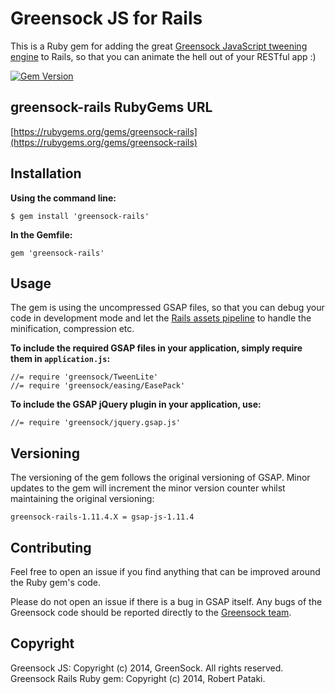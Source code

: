 # Greensock JS for Rails

This is a Ruby gem for adding the great [Greensock JavaScript tweening engine](http://www.greensock.com/gsap-js/) to Rails, so that you can animate the hell out of your RESTful app :)

[![Gem Version](https://badge.fury.io/rb/greensock-rails.png)](http://badge.fury.io/rb/greensock-rails)

## greensock-rails RubyGems URL

[https://rubygems.org/gems/greensock-rails](https://rubygems.org/gems/greensock-rails)

## Installation

**Using the command line:**

	$ gem install 'greensock-rails'
  
**In the Gemfile:**

	gem 'greensock-rails'

## Usage

The gem is using the uncompressed GSAP files, so that you can debug your code in development mode and let the [Rails assets pipeline](http://guides.rubyonrails.org/) to handle the minification, compression etc.

**To include the required GSAP files in your application, simply require them in `application.js`:**

	//= require 'greensock/TweenLite'
	//= require 'greensock/easing/EasePack'
  
**To include the GSAP jQuery plugin in your application, use:**

	//= require 'greensock/jquery.gsap.js'

## Versioning

The versioning of the gem follows the original versioning of GSAP. Minor updates to the gem will increment the minor version counter whilst maintaining the original versioning:

`greensock-rails-1.11.4.X = gsap-js-1.11.4`

## Contributing

Feel free to open an issue if you find anything that can be improved around the Ruby gem's code.

Please do not open an issue if there is a bug in GSAP itself. Any bugs of the Greensock code should be reported directly to the [Greensock team](https://github.com/greensock/GreenSock-JS/issues).

## Copyright

Greensock JS: Copyright (c) 2014, GreenSock. All rights reserved.
Greensock Rails Ruby gem: Copyright (c) 2014, Robert Pataki.